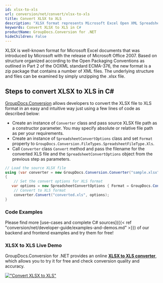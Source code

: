 ```yaml
---
id: xlsx-to-xls
url: conversion/net/convert/xlsx-to-xls
title: Convert XLSX to XLS
description: "XLSX format represents Microsoft Excel Open XML Spreadsheet with .xlsx extension. Learn how to convert XLSX to XLS file programmatically in C# language using GroupDocs.Conversion for .NET library."
keywords: Convert XLSX to XLS in C#
productName: GroupDocs.Conversion for .NET
hideChildren: False
---
```


XLSX is well-known format for Microsoft Excel documents that was introduced by Microsoft with the release of Microsoft Office 2007. Based on structure organized according to the Open Packaging Conventions as outlined in Part 2 of the OOXML standard ECMA-376, the new format is a zip package that contains a number of XML files. The underlying structure and files can be examined by simply unzipping the .xlsx file.

## Steps to convert XLSX to XLS in C#

[GroupDocs.Conversion](https://products.groupdocs.com/conversion/net) allows developers to convert the XLSX file to XLS format in an easy and intuitive way just using a few lines of code as described below:

* Create an instance of `Converter` class and pass source XLSX file path as a constructor parameter. You may specify absolute or relative file path as per your requirements. 
* Create an instance of `SpreadsheetConvertOptions` class and set `Format` property to `GroupDocs.Conversion.FileTypes.SpreadsheetFileType.Xls`.
* Call `Converter` class `Convert` method and pass the filename for the converted XLS file and the `SpreadsheetConvertOptions` object from the previous step as parameters.

```csharp
// Load the source XLSX file
using (var converter = new GroupDocs.Conversion.Converter("sample.xlsx"))
{
    // Set the convert options for XLS format
   var options = new SpreadsheetConvertOptions { Format = GroupDocs.Conversion.FileTypes.SpreadsheetFileType.Xls };
    // Convert to XLS format
    converter.Convert("converted.xls", options);
}
```

### Code Examples

Please find more [use-cases and complete C# sources]({{< ref "conversion/net/developer-guide/examples-and-demos.md" >}}) of our backend and frontend examples and try them for free!

### XLSX to XLS Live Demo

GroupDocs.Conversion for .NET provides an online [**XLSX to XLS converter**](https://products.groupdocs.app/conversion/xlsx-to-xls), which allows you to try it for free and check conversion quality and accuracy.

[!["Convert XLSX to XLS"](conversion/net/images/convert-to-xls/convert-xlsx-to-xls.png)](https://products.groupdocs.app/conversion/xlsx-to-xls)